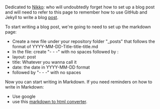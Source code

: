 Dedicated to [Nikko](nikkoong.github.io/about): who will undoubtedly forget how to set up a blog post and will need to refer to this page to remember how to use GitHub and Jekyll to write a blog [post](/_posts). 

To start writing a blog post, we're going to need to set up the markdown page:
* Create a new file under your repository folder "\_posts" that follows the format of YYYY-MM-DD-Title-title-title.md
* In the file: create "- - -" with no spaces followed by :
* layout: post
* title: Whatever you wanna call it
* date: the date in YYYY-MM-DD format
* followed by "- - -" with no spaces

Now you can start writing in Markdown. If you need reminders on how to write in Markdown:
* Use google
* use this [markdown to html converter](https://markdowntohtml.com/).
